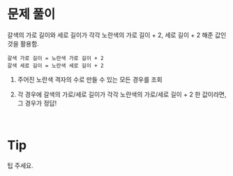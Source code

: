 # 문제 풀이

갈색의 가로 길이와 세로 길이가 각각 노란색의 가로 길이 + 2, 세로 길이 + 2 해준 값인 것을 활용함.

```
갈색 가로 길이 = 노란색 가로 길이 + 2
갈색 세로 길이 = 노란색 세로 길이 + 2
```

1. 주어진 노란색 격자의 수로 만들 수 있는 모든 경우를 조회

2. 각 경우에 갈색의 가로/세로 길이가 각각 노란색의 가로/세로 길이 + 2 한 값이라면, 그 경우가 정답!

<br />

# Tip

팁 주세요.
